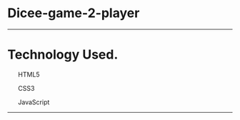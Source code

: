 # Dicee-game-2-player
<hr>
<h1>Technology Used.</h1>
<ul>
<p>HTML5</p>
<p>CSS3</p>
<p>JavaScript</p>
</ul>
<hr>

<img src="" alt="">
